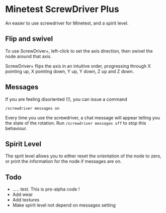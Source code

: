 # Minetest ScrewDriver Plus 

An easier to use screwdriver for Minetest, and a spirit level.

## Flip and swivel

To use ScrewDriver+, left-click to set the axis direction, then swivel the node around that axis.

ScrewDriver+ flips the axis in an intuitive order, progressing through X pointing up, X pointing down, Y up, Y down, Z up and Z down.

## Messages

If you are feeling disoriented (!), you can issue a command

	/screwdriver messages on

Every time you use the screwdriver, a chat message will appear telling you the state of the rotation. Run `/screwdriver messages off` to stop this behaviour.

## Spirit Level

The sprit level allows you to either reset the orientation of the node to zero, or print the information for the node if messages are on.

## Todo

* ..... test. This is pre-alpha code !
* Add wear
* Add textures
* Make spirit level not depend on messages setting
